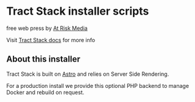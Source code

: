 # Tract Stack installer scripts

free web press by [At Risk Media](https://atriskmedia.com)

Visit [Tract Stack docs](https://tractstack.org) for more info


## About this installer

Tract Stack is built on [Astro](https://astro.build) and relies on Server Side Rendering.

For a production install we provide this optional PHP backend to manage Docker and rebuild on request.
